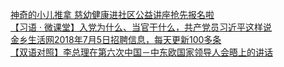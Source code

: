   
[神奇的小儿推拿   慈幼健康进社区公益讲座抢先报名啦](http://www.dianyue.me/archives/817/10qjxrgvgprljd3k/)  
[【习语 · 微课堂】入党为什么、当官干什么，共产党员习近平这样说](http://www.dianyue.me/archives/646/lhn2650zesid2t7v/)  
[金乡生活网2018年7月5日招聘信息，每天更新100多条](http://www.dianyue.me/archives/233/qvxf8uxyasb4mb8u/)  
[【双语对照】李总理在第六次中国－中东欧国家领导人会晤上的讲话](http://www.dianyue.me/archives/848/knj9bp1r3mozmvzr/)